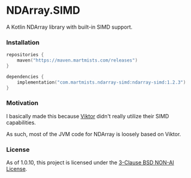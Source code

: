 # NDArray.SIMD

A Kotlin NDArray library with built-in SIMD support.

### Installation

```kotlin
repositories {
    maven("https://maven.martmists.com/releases")
}

dependencies {
    implementation("com.martmists.ndarray-simd:ndarray-simd:1.2.3")
}
```

### Motivation

I basically made this because [Viktor](https://github.com/JetBrains-Research/viktor) didn't really utilize their SIMD capabilities.

As such, most of the JVM code for NDArray is loosely based on Viktor.

### License

As of 1.0.10, this project is licensed under the [3-Clause BSD NON-AI License](https://github.com/non-ai-licenses/non-ai-licenses/blob/main/NON-AI-BSD3).
